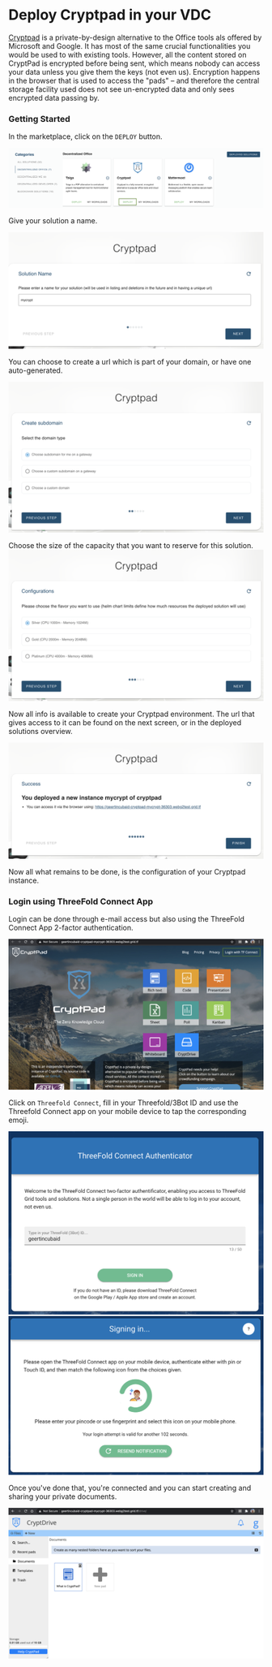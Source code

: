 # Deploy Cryptpad in your VDC

[Cryptpad](https://cryptpad.fr/) is a private-by-design alternative to the Office tools als offered by Microsoft and Google. 
It has most of the same crucial functionalities you would be used to with existing tools.
However, all the content stored on CryptPad is encrypted before being sent, which means nobody can access your data unless you give them the keys (not even us).
Encryption happens in the browser that is used to access the "pads" – and therefore the central storage facility used does not see un-encrypted data and only sees encrypted data passing by.

### Getting Started

In the marketplace, click on the `DEPLOY` button. 

![](img/evdc_marketplace_cryptpad_widget.png)

Give your solution a name.

![](img/evdc_cryptpad_01_name.png)

You can choose to create a url which is part of your domain, or have one auto-generated. 

![](img/evdc_cryptpad_02_domain.png) 

Choose the size of the capacity that you want to reserve for this solution. 
![](img/evdc_cryptpad_03_flavour.png)

Now all info is available to create your Cryptpad environment. The url that gives access to it can be found on the next screen, or in the deployed solutions overview.

![](img/evdc_cryptpad_05_success.png)


Now all what remains to be done, is the configuration of your Cryptpad instance.

### Login using ThreeFold Connect App

Login can be done through e-mail access but also using the ThreeFold Connect App 2-factor authentication. 

![](img/evdc_cryptpad_06_url.png)

Click on `Threefold Connect`, fill in your Threefold/3Bot ID and use the Threefold Connect app on your mobile device to tap the corresponding emoji. 

![](img/evdc_tfc_login.png)
![](img/evdc_tfc_sso.png)

Once you've done that, you're connected and you can start creating and sharing your private documents. 

![](img/evdc_cryptpad_09_runs.png)